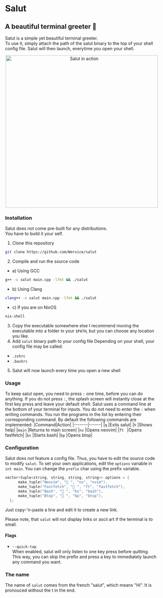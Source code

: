 # Salut
## A beautiful terminal greeter 🌸

Salut is a simple yet beautiful terminal greeter.   
To use it, simply attach the path of the salut binary to the top of your shell config file.
Salut will then launch, everytime you open your shell.

<div align="center">
<img src="screenshot.png" width="500" alt="Salut in action" />
</div>

### Installation
Salut does not come pre-built for any distributions.   
You have to build it your self.

1. Clone this repository
```bash
git clone https://github.com/Wervice/salut
```
2. Compile and run the source code
- a) Using GCC
```bash
g++ -o salut main.cpp -lfmt && ./salut
```
- b) Using Clang
```bash
clang++ -o salut main.cpp -lfmt && ./salut
```
- c) If you are on NixOS
```bash
nix-shell
```

3. Copy the executable somewhere else
I recommend moving the executable into a folder in your `$PATH`, but you can choose any location you like.
4. Add `salut` binary path to your config file
Depending on your shell, your config file may be called:
- `.zshrc`
- `.bashrc`
5. Salut will now launch every time you open a new shell

### Usage
To keep salut open, you need to press `:` one time, before you can do anything.
If you do not press `:`, the splash screen will instantly close at the first key press and leave your default shell.
Salut uses a command line at the bottom of your terminal for inputs. You do not need to enter the `:` when writing commands.
You run the programs in the list by entering their corresponding command.
By default the following commands are implemented:
|Command|Action|
|-------|------|
|`q`    |Exits salut|
|`h`    |Shows help|
|`main` |Returns to main screen|
|`nv`   |Opens neovim|
|`ft `  |Opens fastfetch|
|`bs`   |Starts bash|
|`bp`   |Opens btop|

### Configuration
Salut does not feature a config file. Thus, you have to edit the source code to modify `salut`.
To set your own applications, edit the `options` variable in `int main`.
You can change the `prefix` char using the prefix variable.

```cpp
vector<tuple<string, string, string, string>> options = {
      make_tuple("Neovim", " ", "nv", "nvim"),
      make_tuple("Fastfetch", " ", "ft", "fastfetch"),
      make_tuple("Bash", " ", "bs", "bash"),
      make_tuple("Btop", " ", "bp", "btop"),
  };
```
Just copy-'n-paste a line and edit it to create a new link.

Please note, that `salut` will not display links or ascii art if the terminal is to small.

#### Flags
- `--quick-tap`  
  When enabled, salut will only listen to one key press before quitting. This way, you can skip the prefix and press a key to immediately launch any command you want.

### The name
The name of `salut` comes from the french "salut", which means "Hi".
It is pronouced without the t in the end.
